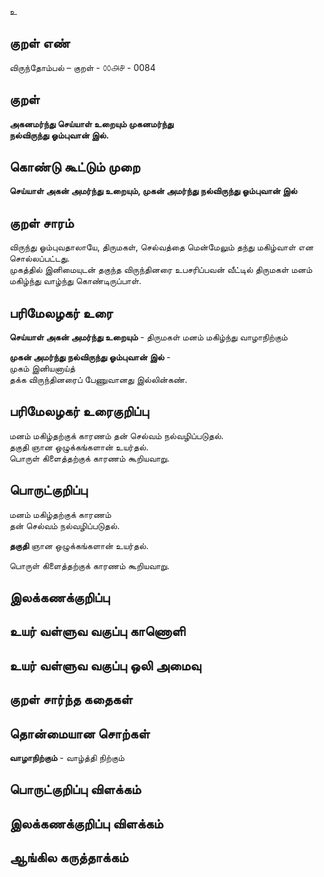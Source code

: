 உ

## குறள் எண் 

விருந்தோம்பல் – குறள் - ௦௦௮௪ - 0084  
## குறள் 

**அகனமர்ந்து செய்யாள் உறையும் முகனமர்ந்து  
நல்விருந்து ஓம்புவான் இல்.** 

## கொண்டு கூட்டும் முறை

**செய்யாள் அகன் அமர்ந்து உறையும், முகன் அமர்ந்து நல்விருந்து ஓம்புவான் இல்**

## குறள் சாரம் 

விருந்து ஓம்புவதாலாயே, திருமகள், செல்வத்தை மென்மேலும் தந்து மகிழ்வாள் என சொல்லப்பட்டது.  
முகத்தில் இனிமையுடன் தகுந்த விருந்தினரை உபசரிப்பவன் வீட்டில் திருமகள் மனம் மகிழ்ந்து வாழ்ந்து கொண்டிருப்பாள்.

## பரிமேலழகர் உரை

**செய்யாள் அகன் அமர்ந்து உறையும்** - திருமகள் மனம் மகிழ்ந்து வாழாநிற்கும்  

**முகன் அமர்ந்து நல்விருந்து ஓம்புவான் இல்** -  
முகம் இனியனாய்த்  
தக்க விருந்தினரைப் பேணுவானது இல்லின்கண்.

## பரிமேலழகர் உரைகுறிப்பு   

மனம் மகிழ்தற்குக் காரணம் தன் செல்வம் நல்வழிப்படுதல்.  
தகுதி ஞான ஒழுக்கங்களான் உயர்தல்.  
பொருள் கிளைத்தற்குக் காரணம் கூறியவாறு.  

## பொருட்குறிப்பு 

மனம் மகிழ்தற்குக் காரணம்  
தன் செல்வம் நல்வழிப்படுதல்.  

**தகுதி** ஞான ஒழுக்கங்களான் உயர்தல்.  

பொருள் கிளைத்தற்குக் காரணம் கூறியவாறு.  

## இலக்கணக்குறிப்பு  


## உயர் வள்ளுவ வகுப்பு காணொளி


## உயர் வள்ளுவ வகுப்பு ஒலி அமைவு 

 
## குறள் சார்ந்த கதைகள் 


## தொன்மையான சொற்கள்

**வாழாநிற்கும்** - வாழ்த்தி நிற்கும்   

## பொருட்குறிப்பு விளக்கம்


## இலக்கணக்குறிப்பு விளக்கம்


## ஆங்கில கருத்தாக்கம் 



